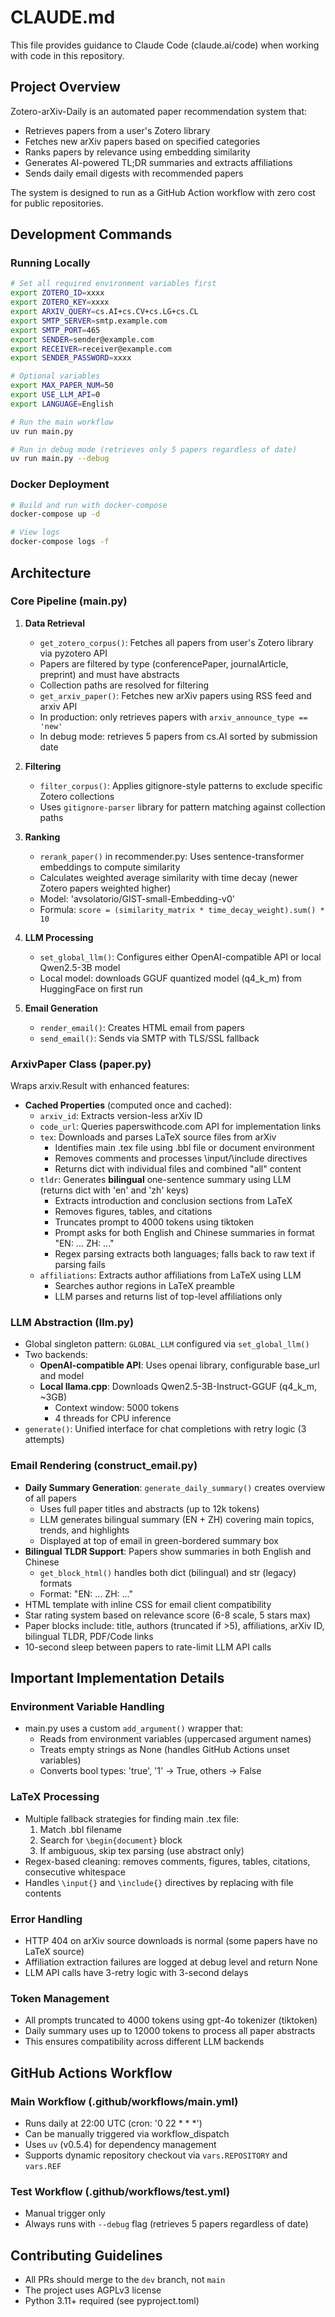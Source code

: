 # CLAUDE.md

This file provides guidance to Claude Code (claude.ai/code) when working with code in this repository.

## Project Overview

Zotero-arXiv-Daily is an automated paper recommendation system that:
- Retrieves papers from a user's Zotero library
- Fetches new arXiv papers based on specified categories
- Ranks papers by relevance using embedding similarity
- Generates AI-powered TL;DR summaries and extracts affiliations
- Sends daily email digests with recommended papers

The system is designed to run as a GitHub Action workflow with zero cost for public repositories.

## Development Commands

### Running Locally
```bash
# Set all required environment variables first
export ZOTERO_ID=xxxx
export ZOTERO_KEY=xxxx
export ARXIV_QUERY=cs.AI+cs.CV+cs.LG+cs.CL
export SMTP_SERVER=smtp.example.com
export SMTP_PORT=465
export SENDER=sender@example.com
export RECEIVER=receiver@example.com
export SENDER_PASSWORD=xxxx

# Optional variables
export MAX_PAPER_NUM=50
export USE_LLM_API=0
export LANGUAGE=English

# Run the main workflow
uv run main.py

# Run in debug mode (retrieves only 5 papers regardless of date)
uv run main.py --debug
```

### Docker Deployment
```bash
# Build and run with docker-compose
docker-compose up -d

# View logs
docker-compose logs -f
```

## Architecture

### Core Pipeline (main.py)

1. **Data Retrieval**
   - `get_zotero_corpus()`: Fetches all papers from user's Zotero library via pyzotero API
   - Papers are filtered by type (conferencePaper, journalArticle, preprint) and must have abstracts
   - Collection paths are resolved for filtering
   - `get_arxiv_paper()`: Fetches new arXiv papers using RSS feed and arxiv API
   - In production: only retrieves papers with `arxiv_announce_type == 'new'`
   - In debug mode: retrieves 5 papers from cs.AI sorted by submission date

2. **Filtering**
   - `filter_corpus()`: Applies gitignore-style patterns to exclude specific Zotero collections
   - Uses `gitignore-parser` library for pattern matching against collection paths

3. **Ranking**
   - `rerank_paper()` in recommender.py: Uses sentence-transformer embeddings to compute similarity
   - Calculates weighted average similarity with time decay (newer Zotero papers weighted higher)
   - Model: 'avsolatorio/GIST-small-Embedding-v0'
   - Formula: `score = (similarity_matrix * time_decay_weight).sum() * 10`

4. **LLM Processing**
   - `set_global_llm()`: Configures either OpenAI-compatible API or local Qwen2.5-3B model
   - Local model: downloads GGUF quantized model (q4_k_m) from HuggingFace on first run

5. **Email Generation**
   - `render_email()`: Creates HTML email from papers
   - `send_email()`: Sends via SMTP with TLS/SSL fallback

### ArxivPaper Class (paper.py)

Wraps arxiv.Result with enhanced features:

- **Cached Properties** (computed once and cached):
  - `arxiv_id`: Extracts version-less arXiv ID
  - `code_url`: Queries paperswithcode.com API for implementation links
  - `tex`: Downloads and parses LaTeX source files from arXiv
    - Identifies main .tex file using .bbl file or document environment
    - Removes comments and processes \input/\include directives
    - Returns dict with individual files and combined "all" content
  - `tldr`: Generates **bilingual** one-sentence summary using LLM (returns dict with 'en' and 'zh' keys)
    - Extracts introduction and conclusion sections from LaTeX
    - Removes figures, tables, and citations
    - Truncates prompt to 4000 tokens using tiktoken
    - Prompt asks for both English and Chinese summaries in format "EN: ... ZH: ..."
    - Regex parsing extracts both languages; falls back to raw text if parsing fails
  - `affiliations`: Extracts author affiliations from LaTeX using LLM
    - Searches author regions in LaTeX preamble
    - LLM parses and returns list of top-level affiliations only

### LLM Abstraction (llm.py)

- Global singleton pattern: `GLOBAL_LLM` configured via `set_global_llm()`
- Two backends:
  - **OpenAI-compatible API**: Uses openai library, configurable base_url and model
  - **Local llama.cpp**: Downloads Qwen2.5-3B-Instruct-GGUF (q4_k_m, ~3GB)
    - Context window: 5000 tokens
    - 4 threads for CPU inference
- `generate()`: Unified interface for chat completions with retry logic (3 attempts)

### Email Rendering (construct_email.py)

- **Daily Summary Generation**: `generate_daily_summary()` creates overview of all papers
  - Uses full paper titles and abstracts (up to 12k tokens)
  - LLM generates bilingual summary (EN + ZH) covering main topics, trends, and highlights
  - Displayed at top of email in green-bordered summary box
- **Bilingual TLDR Support**: Papers show summaries in both English and Chinese
  - `get_block_html()` handles both dict (bilingual) and str (legacy) formats
  - Format: "EN: ... ZH: ..."
- HTML template with inline CSS for email client compatibility
- Star rating system based on relevance score (6-8 scale, 5 stars max)
- Paper blocks include: title, authors (truncated if >5), affiliations, arXiv ID, bilingual TLDR, PDF/Code links
- 10-second sleep between papers to rate-limit LLM API calls

## Important Implementation Details

### Environment Variable Handling
- main.py uses a custom `add_argument()` wrapper that:
  - Reads from environment variables (uppercased argument names)
  - Treats empty strings as None (handles GitHub Actions unset variables)
  - Converts bool types: 'true', '1' → True, others → False

### LaTeX Processing
- Multiple fallback strategies for finding main .tex file:
  1. Match .bbl filename
  2. Search for `\begin{document}` block
  3. If ambiguous, skip tex parsing (use abstract only)
- Regex-based cleaning: removes comments, figures, tables, citations, consecutive whitespace
- Handles `\input{}` and `\include{}` directives by replacing with file contents

### Error Handling
- HTTP 404 on arXiv source downloads is normal (some papers have no LaTeX source)
- Affiliation extraction failures are logged at debug level and return None
- LLM API calls have 3-retry logic with 3-second delays

### Token Management
- All prompts truncated to 4000 tokens using gpt-4o tokenizer (tiktoken)
- Daily summary uses up to 12000 tokens to process all paper abstracts
- This ensures compatibility across different LLM backends

## GitHub Actions Workflow

### Main Workflow (.github/workflows/main.yml)
- Runs daily at 22:00 UTC (cron: '0 22 * * *')
- Can be manually triggered via workflow_dispatch
- Uses `uv` (v0.5.4) for dependency management
- Supports dynamic repository checkout via `vars.REPOSITORY` and `vars.REF`

### Test Workflow (.github/workflows/test.yml)
- Manual trigger only
- Always runs with `--debug` flag (retrieves 5 papers regardless of date)

## Contributing Guidelines

- All PRs should merge to the `dev` branch, not `main`
- The project uses AGPLv3 license
- Python 3.11+ required (see pyproject.toml)
